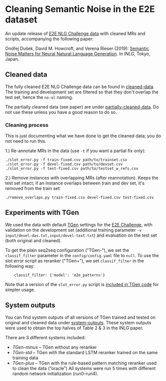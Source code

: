 
Cleaning Semantic Noise in the E2E dataset
==========================================

An update release of [E2E NLG Challenge data](http://www.macs.hw.ac.uk/InteractionLab/E2E/) with cleaned MRs and scripts, 
accompanying the following paper:

Ondřej Dušek, David M. Howcroft, and Verena Rieser (2019): [Semantic Noise Matters for Neural Natural Language Generation](https://www.aclweb.org/anthology/W19-8652/). In _INLG_, Tokyo, Japan.


Cleaned data
------------

The fully cleaned E2E NLG Challenge data can be found in [cleaned-data](cleaned-data/). 
The training and development set are filtered so that they don't overlap the test set, hence the `no-ol` naming.

The partially cleaned data (see paper) are under [partially-cleaned-data](partially-cleaned-data/).
Do not use these unless you have a good reason to do so.


### Cleaning process ###

This is just documenting what we have done to get the cleaned data; you do not need to run this.


1.) Re-annotate MRs in the data (use `-t` if you want a partial fix only):
```
./slot_error.py -f train-fixed.csv path/to/trainset.csv
./slot_error.py -f devel-fixed.csv path/to/devset.csv
./slot_error.py -f test-fixed.csv path/to/testset_w_refs.csv
```

2.) Remove instances with overlapping MRs (after reannotation). Keeps the test set intact; if an instance overlaps between train and dev set, it's removed from the train set:

```
./remove_overlaps.py train-fixed.csv devel-fixed.csv test-fixed.csv
```


Experiments with TGen
---------------------

We used the data with default [TGen](https://github.com/UFAL-DSG/tgen) settings 
for the [E2E Challenge](https://github.com/UFAL-DSG/tgen/tree/master/e2e-challenge),
with validation on the development set (additional training parameter `-v input/devel-das.txt,input/devel-text.txt`) 
and evaluation on the test set (both original and cleaned).

To get the plain seq2seq configuration ("TGen-"), we set the `classif_filter` parameter in the 
`config/config.yaml` file to `null`.
To use the slot error script as reranker ("TGen+"), we set `classif_filter` in the following way:

```
    classif_filter: {'model': 'e2e_patterns'}
```

Note that a version of the `slot_error.py` script is 
[included in TGen code](https://github.com/UFAL-DSG/tgen/blob/master/tgen/e2e/slot_error.py) 
for simpler usage.


System outputs
--------------

You can find system outputs of all versions of TGen trained and tested on original and cleaned data under [system-outputs](system-outputs/). These system outputs were used to obtain the top halves of Table 2 & 3 in the INLG paper.

There are 3 different systems included:
* _TGen-minus_ – TGen without any reranker
* _TGen-std_ – TGen with the standard LSTM reranker trained on the same training data
* _TGen-plus_ – TGen with the rule-based pattern matching reranker used to clean the data (“oracle”)
All systems were run 5 times with different random network initialization (run0-run4).

